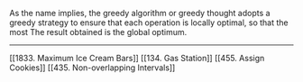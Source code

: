 As the name implies, the greedy algorithm or greedy thought adopts a greedy strategy to ensure that each operation is locally optimal, so that the most
The result obtained is the global optimum.

---

[[1833. Maximum Ice Cream Bars]]
[[134. Gas Station]]
[[455. Assign Cookies]]
[[435. Non-overlapping Intervals]]
